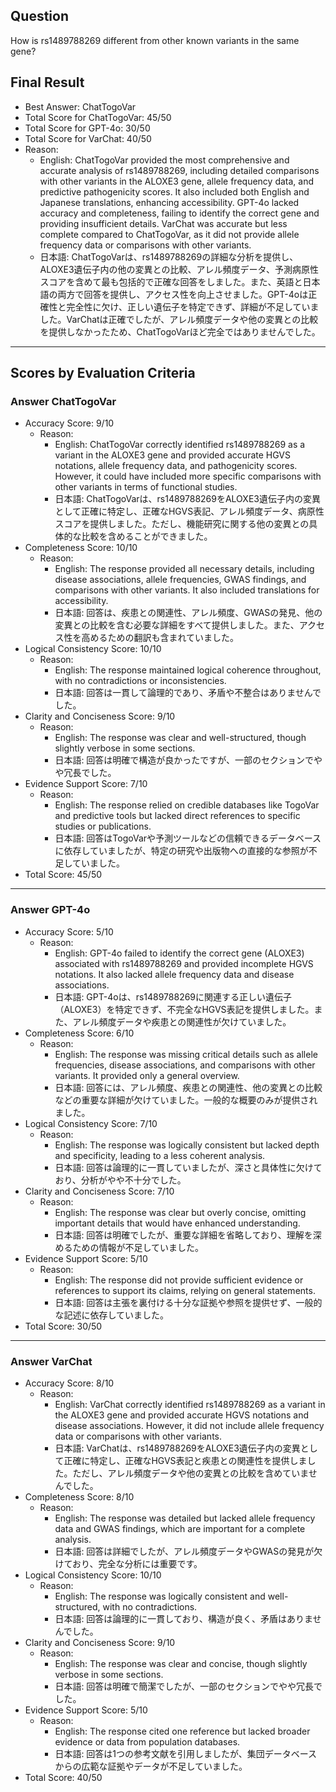 ## Question

How is rs1489788269 different from other known variants in the same gene?

## Final Result

- Best Answer: ChatTogoVar
- Total Score for ChatTogoVar: 45/50
- Total Score for GPT-4o: 30/50
- Total Score for VarChat: 40/50
- Reason:
  - English: ChatTogoVar provided the most comprehensive and accurate analysis of rs1489788269, including detailed comparisons with other variants in the ALOXE3 gene, allele frequency data, and predictive pathogenicity scores. It also included both English and Japanese translations, enhancing accessibility. GPT-4o lacked accuracy and completeness, failing to identify the correct gene and providing insufficient details. VarChat was accurate but less complete compared to ChatTogoVar, as it did not provide allele frequency data or comparisons with other variants.
  - 日本語: ChatTogoVarは、rs1489788269の詳細な分析を提供し、ALOXE3遺伝子内の他の変異との比較、アレル頻度データ、予測病原性スコアを含めて最も包括的で正確な回答をしました。また、英語と日本語の両方で回答を提供し、アクセス性を向上させました。GPT-4oは正確性と完全性に欠け、正しい遺伝子を特定できず、詳細が不足していました。VarChatは正確でしたが、アレル頻度データや他の変異との比較を提供しなかったため、ChatTogoVarほど完全ではありませんでした。

---

## Scores by Evaluation Criteria

### Answer ChatTogoVar
- Accuracy Score: 9/10
  - Reason: 
    - English: ChatTogoVar correctly identified rs1489788269 as a variant in the ALOXE3 gene and provided accurate HGVS notations, allele frequency data, and pathogenicity scores. However, it could have included more specific comparisons with other variants in terms of functional studies.
    - 日本語: ChatTogoVarは、rs1489788269をALOXE3遺伝子内の変異として正確に特定し、正確なHGVS表記、アレル頻度データ、病原性スコアを提供しました。ただし、機能研究に関する他の変異との具体的な比較を含めることができました。
- Completeness Score: 10/10
  - Reason: 
    - English: The response provided all necessary details, including disease associations, allele frequencies, GWAS findings, and comparisons with other variants. It also included translations for accessibility.
    - 日本語: 回答は、疾患との関連性、アレル頻度、GWASの発見、他の変異との比較を含む必要な詳細をすべて提供しました。また、アクセス性を高めるための翻訳も含まれていました。
- Logical Consistency Score: 10/10
  - Reason: 
    - English: The response maintained logical coherence throughout, with no contradictions or inconsistencies.
    - 日本語: 回答は一貫して論理的であり、矛盾や不整合はありませんでした。
- Clarity and Conciseness Score: 9/10
  - Reason: 
    - English: The response was clear and well-structured, though slightly verbose in some sections.
    - 日本語: 回答は明確で構造が良かったですが、一部のセクションでやや冗長でした。
- Evidence Support Score: 7/10
  - Reason: 
    - English: The response relied on credible databases like TogoVar and predictive tools but lacked direct references to specific studies or publications.
    - 日本語: 回答はTogoVarや予測ツールなどの信頼できるデータベースに依存していましたが、特定の研究や出版物への直接的な参照が不足していました。
- Total Score: 45/50

---

### Answer GPT-4o
- Accuracy Score: 5/10
  - Reason: 
    - English: GPT-4o failed to identify the correct gene (ALOXE3) associated with rs1489788269 and provided incomplete HGVS notations. It also lacked allele frequency data and disease associations.
    - 日本語: GPT-4oは、rs1489788269に関連する正しい遺伝子（ALOXE3）を特定できず、不完全なHGVS表記を提供しました。また、アレル頻度データや疾患との関連性が欠けていました。
- Completeness Score: 6/10
  - Reason: 
    - English: The response was missing critical details such as allele frequencies, disease associations, and comparisons with other variants. It provided only a general overview.
    - 日本語: 回答には、アレル頻度、疾患との関連性、他の変異との比較などの重要な詳細が欠けていました。一般的な概要のみが提供されました。
- Logical Consistency Score: 7/10
  - Reason: 
    - English: The response was logically consistent but lacked depth and specificity, leading to a less coherent analysis.
    - 日本語: 回答は論理的に一貫していましたが、深さと具体性に欠けており、分析がやや不十分でした。
- Clarity and Conciseness Score: 7/10
  - Reason: 
    - English: The response was clear but overly concise, omitting important details that would have enhanced understanding.
    - 日本語: 回答は明確でしたが、重要な詳細を省略しており、理解を深めるための情報が不足していました。
- Evidence Support Score: 5/10
  - Reason: 
    - English: The response did not provide sufficient evidence or references to support its claims, relying on general statements.
    - 日本語: 回答は主張を裏付ける十分な証拠や参照を提供せず、一般的な記述に依存していました。
- Total Score: 30/50

---

### Answer VarChat
- Accuracy Score: 8/10
  - Reason: 
    - English: VarChat correctly identified rs1489788269 as a variant in the ALOXE3 gene and provided accurate HGVS notations and disease associations. However, it did not include allele frequency data or comparisons with other variants.
    - 日本語: VarChatは、rs1489788269をALOXE3遺伝子内の変異として正確に特定し、正確なHGVS表記と疾患との関連性を提供しました。ただし、アレル頻度データや他の変異との比較を含めていませんでした。
- Completeness Score: 8/10
  - Reason: 
    - English: The response was detailed but lacked allele frequency data and GWAS findings, which are important for a complete analysis.
    - 日本語: 回答は詳細でしたが、アレル頻度データやGWASの発見が欠けており、完全な分析には重要です。
- Logical Consistency Score: 10/10
  - Reason: 
    - English: The response was logically consistent and well-structured, with no contradictions.
    - 日本語: 回答は論理的に一貫しており、構造が良く、矛盾はありませんでした。
- Clarity and Conciseness Score: 9/10
  - Reason: 
    - English: The response was clear and concise, though slightly verbose in some sections.
    - 日本語: 回答は明確で簡潔でしたが、一部のセクションでやや冗長でした。
- Evidence Support Score: 5/10
  - Reason: 
    - English: The response cited one reference but lacked broader evidence or data from population databases.
    - 日本語: 回答は1つの参考文献を引用しましたが、集団データベースからの広範な証拠やデータが不足していました。
- Total Score: 40/50